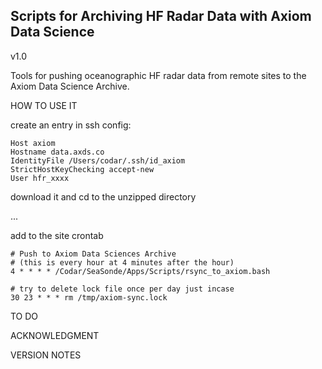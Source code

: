## Scripts for Archiving HF Radar Data with Axiom Data Science  ##

v1.0

Tools for pushing oceanographic HF radar data from remote sites to the
Axiom Data Science Archive. 

HOW TO USE IT

create an entry in ssh config:
```
Host axiom
Hostname data.axds.co
IdentityFile /Users/codar/.ssh/id_axiom
StrictHostKeyChecking accept-new
User hfr_xxxx
```

download it and cd to the unzipped directory

...

add to the site crontab

```
# Push to Axiom Data Sciences Archive
# (this is every hour at 4 minutes after the hour)
4 * * * * /Codar/SeaSonde/Apps/Scripts/rsync_to_axiom.bash

# try to delete lock file once per day just incase
30 23 * * * rm /tmp/axiom-sync.lock
```

TO DO


ACKNOWLEDGMENT


VERSION NOTES

